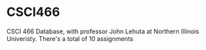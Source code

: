 # CSCI466
CSCI 466 Database, with professor John Lehuta at Northern Illinois Univeristy. There's a total of 10 assignments
